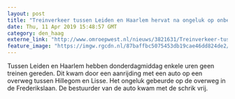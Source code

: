 ```yaml
---
layout: post
title: "Treinverkeer tussen Leiden en Haarlem hervat na ongeluk op onbewaakte overweg"
date: Thu, 11 Apr 2019 15:48:57 GMT
category: den_haag
externe_link: "http://www.omroepwest.nl/nieuws/3821631/Treinverkeer-tussen-Leiden-en-Haarlem-hervat-na-ongeluk-op-onbewaakte-overweg"
feature_image: "https://imgw.rgcdn.nl/87baffbc5075453db19cae46dd824de2/opener/3821634.jpg"
---
```


Tussen Leiden en Haarlem hebben donderdagmiddag enkele uren geen treinen gereden. Dit kwam door een aanrijding met een auto op een overweg tussen Hillegom en Lisse. Het ongeluk gebeurde op de overweg in de Frederikslaan. De bestuurder van de auto kwam met de schrik vrij.
